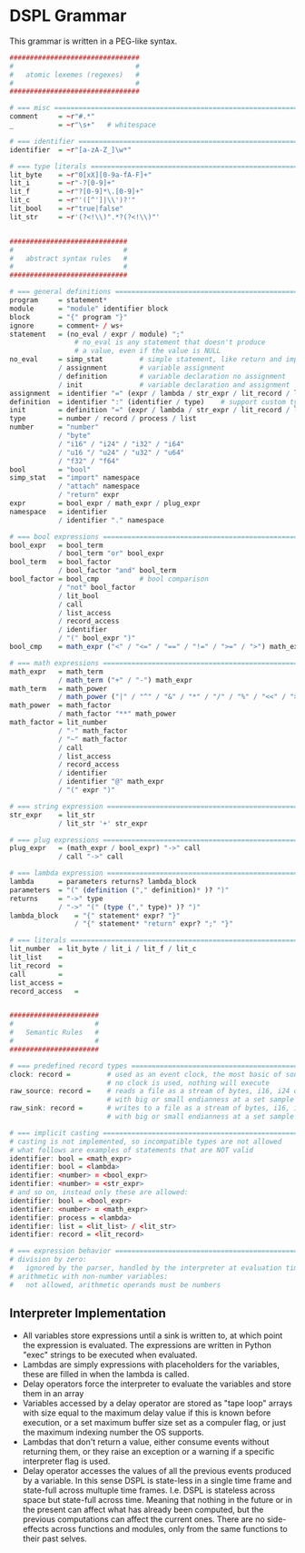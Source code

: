 # DSPL Grammar
This grammar is written in a PEG-like syntax.

```R
################################
#                              #
#   atomic lexemes (regexes)   #
#                              #
################################

# === misc =====================================================================
comment     = ~r"#.*"
_           = ~r"\s+"   # whitespace

# === identifier ===============================================================
identifier  = ~r"[a-zA-Z_]\w*"

# === type literals ============================================================
lit_byte    = ~r"0[xX][0-9a-fA-F]+"
lit_i       = ~r"-?[0-9]+"
lit_f       = ~r"?[0-9]*\.[0-9]+"
lit_c       = ~r"'([^']|\\')?'"
lit_bool    = ~r"true|false"
lit_str     = ~r'(?<!\\)".*?(?<!\\)"'


#############################
#                           #
#   abstract syntax rules   #
#                           #
#############################

# === general definitions ======================================================
program     = statement*
module      = "module" identifier block
block       = "{" program "}"
ignore      = comment+ / ws+
statement   = (no_eval / expr / module) ";"
                # no_eval is any statement that doesn't produce
                # a value, even if the value is NULL
no_eval     = simp_stat         # simple statement, like return and import
            / assignment        # variable assignment
            / definition        # variable declaration no assignment
            / init              # variable declaration and assignment
assignment  = identifier "=" (expr / lambda / str_expr / lit_record / lit_list) 
definition  = identifier ":" (identifier / type)    # support custom types
init        = definition "=" (expr / lambda / str_expr / lit_record / lit_list)
type        = number / record / process / list
number      = "number"
            / "byte" 
            / "i16" / "i24" / "i32" / "i64"
            / "u16 "/ "u24" / "u32" / "u64"
            / "f32" / "f64"
bool        = "bool"
simp_stat   = "import" namespace
            / "attach" namespace
            / "return" expr
expr        = bool_expr / math_expr / plug_expr 
namespace   = identifier
            / identifier "." namespace

# === bool expressions =========================================================
bool_expr   = bool_term
            / bool_term "or" bool_expr
bool_term   = bool_factor
            / bool_factor "and" bool_term
bool_factor = bool_cmp          # bool comparison
            / "not" bool_factor
            / lit_bool
            / call
            / list_access
            / record_access
            / identifier
            / "(" bool_expr ")"
bool_cmp    = math_expr ("<" / "<=" / "==" / "!=" / ">=" / ">") math_expr 

# === math expressions =========================================================
math_expr   = math_term
            / math_term ("+" / "-") math_expr
math_term   = math_power
            / math_power ("|" / "^" / "&" / "*" / "/" / "%" / "<<" / ">>") math_term
math_power  = math_factor
            / math_factor "**" math_power
math_factor = lit_number
            / "-" math_factor
            / "~" math_factor
            / call
            / list_access
            / record_access
            / identifier
            / identifier "@" math_expr
            / "(" expr ")"

# === string expression ========================================================
str_expr    = lit_str
            / lit_str '+' str_expr

# === plug expressions =========================================================
plug_expr   = (math_expr / bool_expr) "->" call
            / call "->" call

# === lambda expression ========================================================
lambda      = parameters returns? lambda_block
parameters  = "(" (definition ("," definition)* )? ")"
returns     = "->" type
            / "->" "(" (type ("," type)* )? ")"
lambda_block    = "{" statement* expr? "}"
                / "{" statement* "return" expr? ";" "}"

# === literals =================================================================
lit_number  = lit_byte / lit_i / lit_f / lit_c
lit_list    = 
lit_record  =
call        =
list_access =
record_access   =


######################
#                    #
#   Semantic Rules   #
#                    #
######################

# === predefined record types ==================================================
clock: record =         # used as an event clock, the most basic of sources, if
                        # no clock is used, nothing will execute
raw_source: record =    # reads a file as a stream of bytes, i16, i24 or f32
                        # with big or small endianness at a set sample rate
raw_sink: record =      # writes to a file as a stream of bytes, i16, i24 or f32
                        # with big or small endianness at a set sample rate

# === implicit casting =========================================================
# casting is not implemented, so incompatible types are not allowed
# what follows are examples of statements that are NOT valid
identifier: bool = <math_expr>
identifier: bool = <lambda>
identifier: <number> = <bool_expr>
identifier: <number> = <str_expr>
# and so on, instead only these are allowed:
identifier: bool = <bool_expr>
identifier: <number> = <math_expr>
identifier: process = <lambda>
identifier: list = <lit_list> / <lit_str>
identifier: record = <lit_record>

# === expression behavior ======================================================
# division by zero:
#   ignored by the parser, handled by the interpreter at evaluation time
# arithmetic with non-number variables:
#   not allowed, arithmetic operands must be numbers


```

## Interpreter Implementation
* All variables store expressions until a sink is written to, at which point
the expression is evaluated. The expressions are written in Python "exec" strings
to be executed when evaluated.
* Lambdas are simply expressions with placeholders for the variables, these are
filled in when the lambda is called.
* Delay operators force the interpreter to evaluate the variables and store them
in an array
* Variables accessed by a delay operator are stored as "tape loop" arrays with
size equal to the maximum delay value if this is known before execution, or a
set maximum buffer size set as a compuler flag, or just the maximum indexing
number the OS supports.
* Lambdas that don't return a value, either consume events without returning
them, or they raise an exception or a warning if a specific interpreter flag is
used.
* Delay operator accesses the values of all the previous events produced by a
variable. In this sense DSPL is state-less in a single time frame and state-full
across multuple time frames. I.e. DSPL is stateless across space but state-full
across time. Meaning that nothing in the future or in the present can affect what 
has already been computed, but the previous computations can affect the current 
ones. There are no side-effects across functions and modules, only from the same
functions to their past selves.

